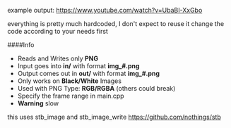 example output: https://www.youtube.com/watch?v=UbaBI-XxGbo

everything is pretty much hardcoded, I don't expect to reuse it
change the code according to your needs first

####Info
- Reads and Writes only **PNG**
- Input goes into **in/** with format **img_#.png**
- Output comes out in **out/** with format **img_#.png**
- Only works on **Black/White** Images 
- Used with PNG Type: **RGB/RGBA** (others could break)
- Specify the frame range in main.cpp
- **Warning** slow

this uses stb_image and stb_image_write
https://github.com/nothings/stb